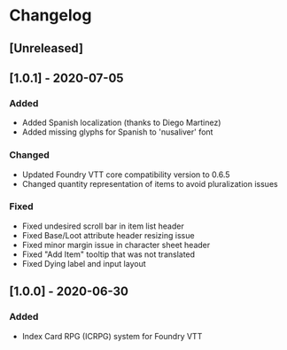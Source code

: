 # Changelog

## [Unreleased]

## [1.0.1] - 2020-07-05
### Added
- Added Spanish localization (thanks to Diego Martinez)
- Added missing glyphs for Spanish to 'nusaliver' font
### Changed
- Updated Foundry VTT core compatibility version to 0.6.5
- Changed quantity representation of items to avoid pluralization issues
### Fixed
- Fixed undesired scroll bar in item list header
- Fixed Base/Loot attribute header resizing issue
- Fixed minor margin issue in character sheet header
- Fixed "Add Item" tooltip that was not translated
- Fixed Dying label and input layout

## [1.0.0] - 2020-06-30
### Added
- Index Card RPG (ICRPG) system for Foundry VTT
